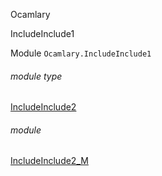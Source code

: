 Ocamlary

IncludeInclude1

Module `Ocamlary.IncludeInclude1`

<a id="module-type-IncludeInclude2"></a>

###### module type
[IncludeInclude2](Ocamlary.IncludeInclude1.module-type-IncludeInclude2.md)

<a id="module-IncludeInclude2_M"></a>

###### module
[IncludeInclude2_M](Ocamlary.IncludeInclude1.IncludeInclude2_M.md)
